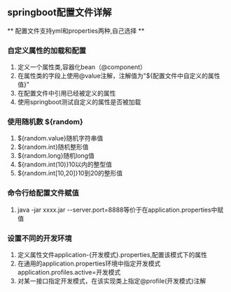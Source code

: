 ## springboot配置文件详解

** 配置文件支持yml和properties两种,自己选择 **

### 自定义属性的加载和配置

1. 定义一个属性类,容器化bean（@component）
2. 在属性类的字段上使用@value注解，注解值为"${配置文件中自定义的属性值}"
3. 在配置文件中引用已经被定义的属性
4. 使用springboot测试自定义的属性是否被加载

### 使用随机数 ${random}

1. ${random.value}随机字符串值
2. ${random.int}随机整形值
3. ${random.long}随机long值
4. ${random.int(10)}10以内的整型值
5. ${random.int[10,20]}10到20的整形值

### 命令行给配置文件赋值

1. java -jar xxxx.jar --server.port=8888等价于在application.properties中赋值

### 设置不同的开发环境

1. 定义属性文件application-{开发模式}.properties,配置该模式下的属性
2. 在通用的application.properties环境中指定开发模式application.profiles.active=开发模式
3. 对某一接口指定开发模式，在该实现类上指定@profile(开发模式)注解

